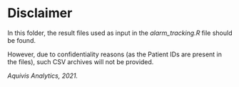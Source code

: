 # Disclaimer

In this folder, the result files used as input in the *alarm_tracking.R* file should be found.

However, due to confidentiality reasons (as the Patient IDs are present in the files), such CSV archives will not be provided.

*Aquivis Analytics, 2021.*
